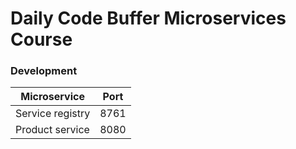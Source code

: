 # Daily Code Buffer Microservices Course

### Development


| Microservice     | Port |
|------------------|------|
| Service registry | 8761 |
| Product service  | 8080 |